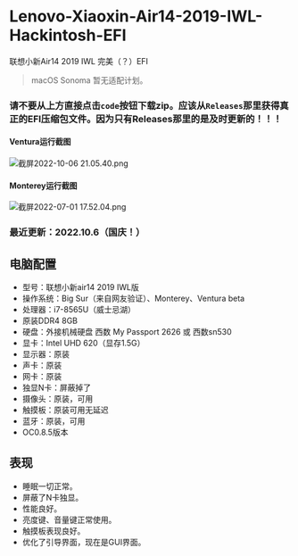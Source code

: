# Lenovo-Xiaoxin-Air14-2019-IWL-Hackintosh-EFI
联想小新Air14 2019 IWL 完美（？）EFI

> macOS Sonoma 暂无适配计划。

### 请不要从上方直接点击`code`按钮下载zip。应该从`Releases`那里获得真正的EFI压缩包文件。因为只有Releases那里的是及时更新的！！！

#### Ventura运行截图
![截屏2022-10-06 21.05.40.png](https://s2.loli.net/2022/10/06/43rPSQUF5CngfXY.png)

#### Monterey运行截图
![截屏2022-07-01 17.52.04.png](https://s2.loli.net/2022/07/01/ht8BsM345TFYPy9.png)

### 最近更新：2022.10.6（国庆！）

## 电脑配置
- 型号：联想小新air14 2019 IWL版
- 操作系统：Big Sur（来自网友验证）、Monterey、Ventura beta
- 处理器：i7-8565U（威士忌湖）
- 原装DDR4 8GB
- 硬盘：外接机械硬盘 西数 My Passport 2626 或 西数sn530
- 显卡：Intel UHD 620（显存1.5G）
- 显示器：原装
- 声卡：原装
- 网卡：原装
- 独显N卡：屏蔽掉了
- 摄像头：原装，可用
- 触摸板：原装可用无延迟
- 蓝牙：原装，可用
- OC0.8.5版本

## 表现
- 睡眠一切正常。
- 屏蔽了N卡独显。
- 性能良好。
- 亮度键、音量键正常使用。
- 触摸板表现良好。
- 优化了引导界面，现在是GUI界面。
